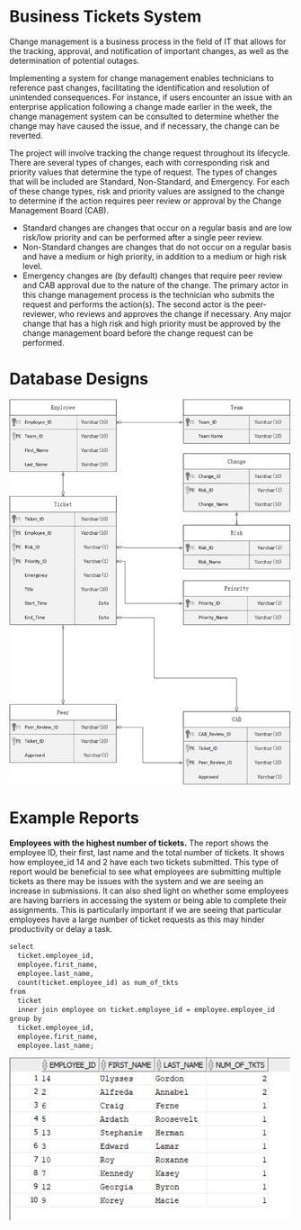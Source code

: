 # Business Tickets System

Change management is a business process in the field of IT that allows for the tracking, approval, and notification of important changes, as well as the determination of potential outages. 

Implementing a system for change management enables technicians to reference past changes, facilitating the identification and resolution of unintended consequences. For instance, if users encounter an issue with an enterprise application following a change made earlier in the week, the change management system can be consulted to determine whether the change may have caused the issue, and if necessary, the change can be reverted.

The project will involve tracking the change request throughout its lifecycle. There are several types of changes, each with corresponding risk and priority values that determine the type of request. The types of changes that will be included are Standard, Non-Standard, and Emergency. For each of these change types, risk and priority values are assigned to the change to determine if the action requires peer review or approval by the Change Management Board (CAB). 
- Standard changes are changes that occur on a regular basis and are low risk/low priority and can be performed after a single peer review. 
- Non-Standard changes are changes that do not occur on a regular basis and have a medium or high priority, in addition to a medium or high risk level. 
- Emergency changes are (by default) changes that require peer review and CAB approval due to the nature of the change. 
The primary actor in this change management process is the technician who submits the request and performs the action(s). The second actor is the peer-reviewer, who reviews and approves the change if necessary. Any major change that has a high risk and high priority must be approved by the change management board before the change request can be performed.

# Database Designs

<img src="ERD.png" width="500px">

# Example Reports

**Employees with the highest number of tickets.** The report shows the employee ID, their first, last name and the total number of tickets. It shows how employee_id 14 and 2 have each two tickets submitted. This type of report would be beneficial to see what employees are submitting multiple tickets as there may be issues with the system and we are seeing an increase in submissions. It can also shed light on whether some employees are having barriers in accessing the system or being able to complete their assignments. This is particularly important if we are seeing that particular employees have a large number of ticket requests as this may hinder productivity or delay a task.

```
select 
  ticket.employee_id, 
  employee.first_name, 
  employee.last_name, 
  count(ticket.employee_id) as num_of_tkts 
from 
  ticket 
  inner join employee on ticket.employee_id = employee.employee_id 
group by 
  ticket.employee_id, 
  employee.first_name, 
  employee.last_name;
```
<img src="Highest Tickets.png" width="500px">
